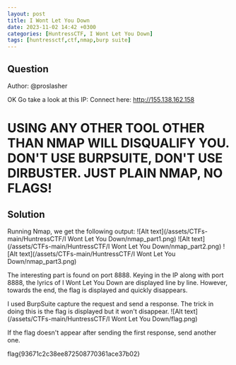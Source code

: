 ```yaml
---
layout: post
title: I Wont Let You Down
date: 2023-11-02 14:42 +0300
categories: [HuntressCTF, I Wont Let You Down]
tags: [huntressctf,ctf,nmap,burp suite]
---
```

## Question
Author: @proslasher

OK Go take a look at this IP:
Connect here: http://155.138.162.158
# USING ANY OTHER TOOL OTHER THAN NMAP WILL DISQUALIFY YOU. DON'T USE BURPSUITE, DON'T USE DIRBUSTER. JUST PLAIN NMAP, NO FLAGS!

## Solution
Running Nmap, we get the following output:
![Alt text](/assets/CTFs-main/HuntressCTF/I Wont Let You Down/nmap_part1.png)
![Alt text](/assets/CTFs-main/HuntressCTF/I Wont Let You Down/nmap_part2.png)
![Alt text](/assets/CTFs-main/HuntressCTF/I Wont Let You Down/nmap_part3.png)

The interesting part is found on port 8888. Keying in the IP along with port 8888, the lyrics of I Wont Let You Down are displayed line by line. However, towards the end, the flag is displayed and quickly disappears.

I used BurpSuite capture the request and send a response. The trick in doing this is the flag is displayed but it won't disappear.
![Alt text](/assets/CTFs-main/HuntressCTF/I Wont Let You Down/flag.png)

If the flag doesn't appear after sending the first response, send another one.


flag{93671c2c38ee872508770361ace37b02}

